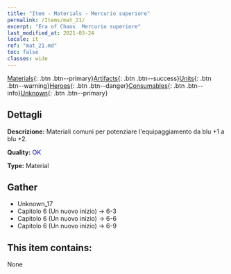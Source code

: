 ```yaml
---
title: "Item - Materials - Mercurio superiore"
permalink: /Items/mat_21/
excerpt: "Era of Chaos  Mercurio superiore"
last_modified_at: 2021-03-24
locale: it
ref: "mat_21.md"
toc: false
classes: wide
---
```

 [Materials](/it/Items/){: .btn .btn--primary}[Artifacts](/it/Items/Artifacts/){: .btn .btn--success}[Units](/it/Items/Units/){: .btn .btn--warning}[Heroes](/it/Items/Heroes/){: .btn .btn--danger}[Consumables](/it/Items/Consumables/){: .btn .btn--info}[Unknown](/it/Items/Unknown/){: .btn .btn--primary}

## Dettagli
 **Descrizione:** Materiali comuni per potenziare l'equipaggiamento da blu +1 a blu +2.

 **Quality:** <span style="color: #0000CD">OK</span>

 **Type:** Material

## Gather

*    Unknown_17 
*    Capitolo 6 (Un nuovo inizio) -> 6-3 
*    Capitolo 6 (Un nuovo inizio) -> 6-6 
*    Capitolo 6 (Un nuovo inizio) -> 6-9 

## This item contains:

  None

